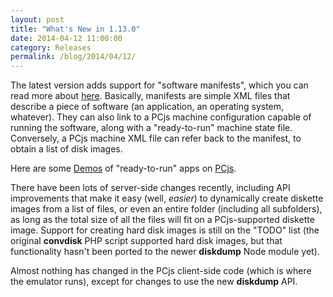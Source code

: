 ```yaml
---
layout: post
title: "What's New in 1.13.0"
date: 2014-04-12 11:00:00
category: Releases
permalink: /blog/2014/04/12/
---
```


The latest version adds support for "software manifests", which you can read more about [here](https://web.archive.org/web/20200201162714/https://www.pcjs.org/apps/).
Basically, manifests are simple XML files that describe a piece of software (an application, an operating system, whatever).
They can also link to a PCjs machine configuration capable of running the software, along with a "ready-to-run" machine state file.
Conversely, a PCjs machine XML file can refer back to the manifest, to obtain a list of disk images.

Here are some [Demos](https://web.archive.org/web/20200201162744/https://www.pcjs.org/apps/pcx86/) of "ready-to-run" apps on [PCjs](https://web.archive.org/web/20200201162714/https://www.pcjs.org/docs/about/).

There have been lots of server-side changes recently, including API improvements that make it easy (well, *easier*)
to dynamically create diskette images from a list of files, or even an entire folder (including all subfolders),
as long as the total size of all the files will fit on a PCjs-supported diskette image.  Support for creating hard disk
images is still on the "TODO" list (the original **convdisk** PHP script supported hard disk images, but that functionality
hasn't been ported to the newer **diskdump** Node module yet).

Almost nothing has changed in the PCjs client-side code (which is where the emulator runs), except for changes to use
the new **diskdump** API.
